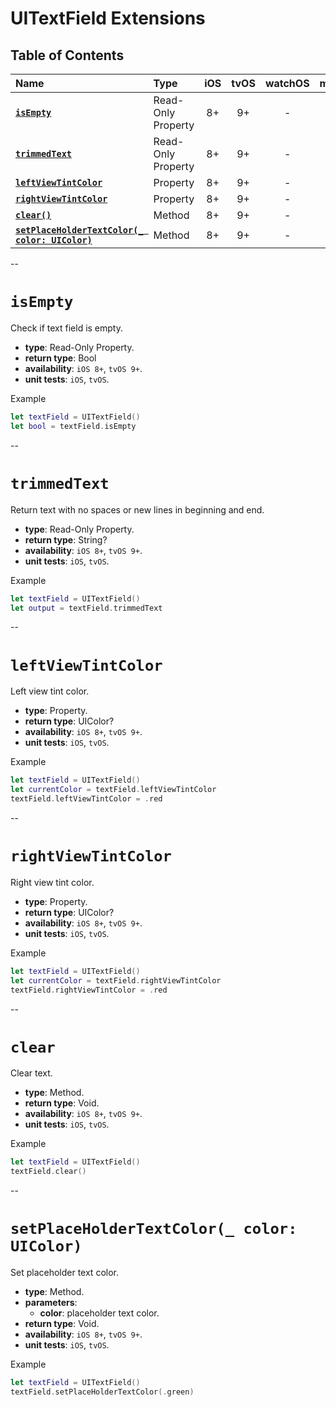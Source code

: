 # UITextField Extensions

## Table of Contents

| Name | Type | iOS | tvOS | watchOS | macOS |
|:--- | :--- | :---: | :---: | :---: | :---: |
| [**`isEmpty`**](#isempty) | Read-Only Property | 8+ | 9+ | - | - |
| [**`trimmedText`**](#trimmedtext) | Read-Only Property | 8+ | 9+ | - | - |
| [**`leftViewTintColor`**](#leftviewtintcolor) | Property | 8+ | 9+ | - | - |
| [**`rightViewTintColor`**](#rightviewtintcolor) | Property | 8+ | 9+ | - | - |
| [**`clear()`**](#clear) | Method | 8+ | 9+ | - | - |
| [**`setPlaceHolderTextColor(_ color: UIColor)`**](#setplaceholdertextcolor_-color-uicolor) | Method | 8+ | 9+ | - | - |


--


# `isEmpty`
Check if text field is empty.

- **type**: Read-Only Property.
- **return type**: Bool
- **availability**: `iOS 8+`, `tvOS 9+`.
- **unit tests**: `iOS`, `tvOS`.

Example

```swift
let textField = UITextField()
let bool = textField.isEmpty
```

--

# `trimmedText`
Return text with no spaces or new lines in beginning and end.

- **type**: Read-Only Property.
- **return type**: String?
- **availability**: `iOS 8+`, `tvOS 9+`.
- **unit tests**: `iOS`, `tvOS`.

Example

```swift
let textField = UITextField()
let output = textField.trimmedText
```

--

# `leftViewTintColor`
Left view tint color.

- **type**: Property.
- **return type**: UIColor?
- **availability**: `iOS 8+`, `tvOS 9+`.
- **unit tests**: `iOS`, `tvOS`.

Example

```swift
let textField = UITextField()
let currentColor = textField.leftViewTintColor
textField.leftViewTintColor = .red
```

--

# `rightViewTintColor`
Right view tint color.

- **type**: Property.
- **return type**: UIColor?
- **availability**: `iOS 8+`, `tvOS 9+`.
- **unit tests**: `iOS`, `tvOS`.

Example

```swift
let textField = UITextField()
let currentColor = textField.rightViewTintColor
textField.rightViewTintColor = .red
```

--

# `clear`
Clear text.

- **type**: Method.
- **return type**: Void.
- **availability**: `iOS 8+`, `tvOS 9+`.
- **unit tests**: `iOS`, `tvOS`.

Example

```swift
let textField = UITextField()
textField.clear()
```

--

# `setPlaceHolderTextColor(_ color: UIColor)`
Set placeholder text color.

- **type**: Method.
- **parameters**:
    - **color**: placeholder text color.
- **return type**: Void.
- **availability**: `iOS 8+`, `tvOS 9+`.
- **unit tests**: `iOS`, `tvOS`.

Example

```swift
let textField = UITextField()
textField.setPlaceHolderTextColor(.green)
```

